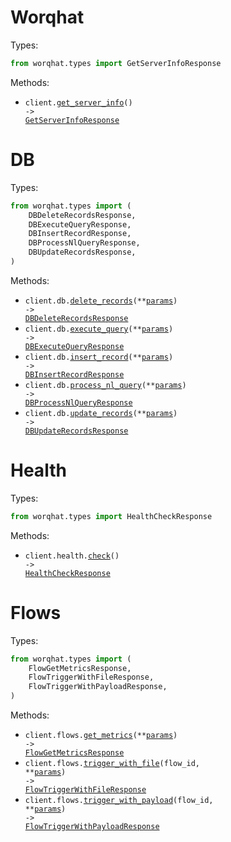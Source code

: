 # Worqhat

Types:

```python
from worqhat.types import GetServerInfoResponse
```

Methods:

- <code title="get /">client.<a href="./src/worqhat/_client.py">get_server_info</a>() -> <a href="./src/worqhat/types/get_server_info_response.py">GetServerInfoResponse</a></code>

# DB

Types:

```python
from worqhat.types import (
    DBDeleteRecordsResponse,
    DBExecuteQueryResponse,
    DBInsertRecordResponse,
    DBProcessNlQueryResponse,
    DBUpdateRecordsResponse,
)
```

Methods:

- <code title="delete /db/delete">client.db.<a href="./src/worqhat/resources/db.py">delete_records</a>(\*\*<a href="src/worqhat/types/db_delete_records_params.py">params</a>) -> <a href="./src/worqhat/types/db_delete_records_response.py">DBDeleteRecordsResponse</a></code>
- <code title="post /db/query">client.db.<a href="./src/worqhat/resources/db.py">execute_query</a>(\*\*<a href="src/worqhat/types/db_execute_query_params.py">params</a>) -> <a href="./src/worqhat/types/db_execute_query_response.py">DBExecuteQueryResponse</a></code>
- <code title="post /db/insert">client.db.<a href="./src/worqhat/resources/db.py">insert_record</a>(\*\*<a href="src/worqhat/types/db_insert_record_params.py">params</a>) -> <a href="./src/worqhat/types/db_insert_record_response.py">DBInsertRecordResponse</a></code>
- <code title="post /db/nl-query">client.db.<a href="./src/worqhat/resources/db.py">process_nl_query</a>(\*\*<a href="src/worqhat/types/db_process_nl_query_params.py">params</a>) -> <a href="./src/worqhat/types/db_process_nl_query_response.py">DBProcessNlQueryResponse</a></code>
- <code title="put /db/update">client.db.<a href="./src/worqhat/resources/db.py">update_records</a>(\*\*<a href="src/worqhat/types/db_update_records_params.py">params</a>) -> <a href="./src/worqhat/types/db_update_records_response.py">DBUpdateRecordsResponse</a></code>

# Health

Types:

```python
from worqhat.types import HealthCheckResponse
```

Methods:

- <code title="get /health">client.health.<a href="./src/worqhat/resources/health.py">check</a>() -> <a href="./src/worqhat/types/health_check_response.py">HealthCheckResponse</a></code>

# Flows

Types:

```python
from worqhat.types import (
    FlowGetMetricsResponse,
    FlowTriggerWithFileResponse,
    FlowTriggerWithPayloadResponse,
)
```

Methods:

- <code title="get /flows/metrics">client.flows.<a href="./src/worqhat/resources/flows.py">get_metrics</a>(\*\*<a href="src/worqhat/types/flow_get_metrics_params.py">params</a>) -> <a href="./src/worqhat/types/flow_get_metrics_response.py">FlowGetMetricsResponse</a></code>
- <code title="post /flows/file/{flowId}">client.flows.<a href="./src/worqhat/resources/flows.py">trigger_with_file</a>(flow_id, \*\*<a href="src/worqhat/types/flow_trigger_with_file_params.py">params</a>) -> <a href="./src/worqhat/types/flow_trigger_with_file_response.py">FlowTriggerWithFileResponse</a></code>
- <code title="post /flows/trigger/{flowId}">client.flows.<a href="./src/worqhat/resources/flows.py">trigger_with_payload</a>(flow_id, \*\*<a href="src/worqhat/types/flow_trigger_with_payload_params.py">params</a>) -> <a href="./src/worqhat/types/flow_trigger_with_payload_response.py">FlowTriggerWithPayloadResponse</a></code>
